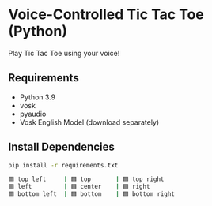 #  Voice-Controlled Tic Tac Toe (Python)

Play Tic Tac Toe using your voice!

##  Requirements

- Python 3.9
- vosk
- pyaudio
- Vosk English Model (download separately)

##  Install Dependencies

```bash
pip install -r requirements.txt

🟦 top left     | 🟦 top       | 🟦 top right  
🟦 left         | 🟦 center    | 🟦 right  
🟦 bottom left  | 🟦 bottom    | 🟦 bottom right

